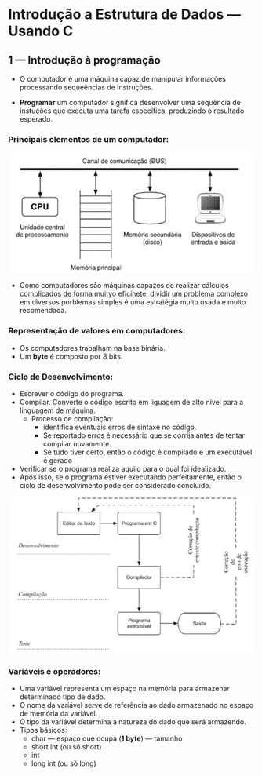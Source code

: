 # Introdução a Estrutura de Dados — Usando C

## 1 — Introdução à programação

- O computador é uma máquina capaz de manipular informações processando sequeências de instruções.

- **Programar** um computador significa desenvolver uma sequência de instuções que executa uma tarefa específica, produzindo o resultado esperado.

### Principais elementos de um computador:
<p align="center">
    <img src=".\img\principais elementos de um computador.jpg" alt="Principais elementos de um computador"/>
</p>


- Como computadores são máquinas capazes de realizar cálculos complicados de forma muityo eficinete, dividir um problema complexo em diversos porblemas simples é uma estratégia muito usada e muito recomendada.

### Representação de valores em computadores:
- Os computadores trabalham na base binária.
- Um **byte** é composto por 8 bits.

### Ciclo de Desenvolvimento:
- Escrever o código do programa.
- Compilar. Converte o código escrito em liguagem de alto nível para a linguagem de máquina.
  - Processo de compilação:
    - identifica eventuais erros de sintaxe no código.
    - Se reportado erros é necessário que se corrija antes de tentar compilar novamente.
    - Se tudo tiver certo, então o código é compilado e um executável é gerado
- Verificar se o programa realiza aquilo para o qual foi idealizado.
- Após isso, se o programa estiver executando perfeitamente, então o ciclo de desenvolvimento pode ser considerado concluído.

<p align="center">
    <img src="./img/Ciclo de desenvolvimento.jpg" alt="Ciclo de desenvolvimento"/>
</p>

### Variáveis e operadores:
- Uma variável representa um espaço na memória para armazenar determinado tipo de dado.
- O nome da variável serve de referência ao dado armazenado no espaço de memória da variável.
- O tipo da variável determina a natureza do dado que será armazendo.
- Tipos básicos:
  - char — espaço que ocupa (**1 byte**) — tamanho
  - short int (ou só short)
  - int
  - long int (ou só long)